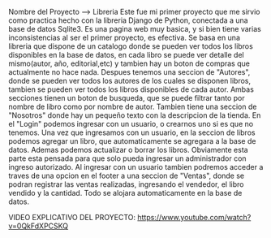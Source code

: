 Nombre del Proyecto --> Libreria
Este fue mi primer proyecto que me sirvio como practica hecho con la libreria Django de Python, conectada a una base de datos Sqlite3. Es una pagina web muy basica, y si bien tiene varias inconsistencias al ser el primer proyecto, es efectiva. Se basa en una libreria que dispone de un catalogo donde se pueden ver todos los libros disponibles en la base de datos, en cada libro se puede ver detalle del mismo(autor, año, editorial,etc) y tambien hay un boton de compras que actualmente no hace nada. Despues tenemos una seccion de "Autores", donde se pueden ver todos los autores de los cuales se disponen libros, tambien se pueden ver todos los libros disponibles de cada autor. Ambas secciones tienen un boton de busqueda, que se puede filtrar tanto por nombre de libro como por nombre de autor. Tambien tiene una seccion de "Nosotros" donde hay un pequeño texto con la descripcion de la tienda. En el "Login" podemos ingresar con un usuario, o crearnos uno si es que no tenemos. Una vez que ingresamos con un usuario, en la seccion de libros podemos agregar un libro, que automaticamente se agregara a la base de datos. Ademas podemos actualizar o borrar los libros. Obviamente esta parte esta pensada para que solo pueda ingresar un administrador con ingreso autorizado. Al ingresar con un usuario tambien podremos acceder a traves de una opcion en el footer a una seccion de "Ventas", donde se podran registrar las ventas realizadas, ingresando el vendedor, el libro vendido y la cantidad. Todo se alojara automaticamente en la base de datos.

VIDEO EXPLICATIVO DEL PROYECTO: https://www.youtube.com/watch?v=0QkFdXPCSKQ